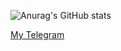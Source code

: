 ![Anurag's GitHub stats](https://github-readme-stats.vercel.app/api?username=arwichok&show_icons=true&theme=radical)

[My Telegram](https://t.me/arwichok)
